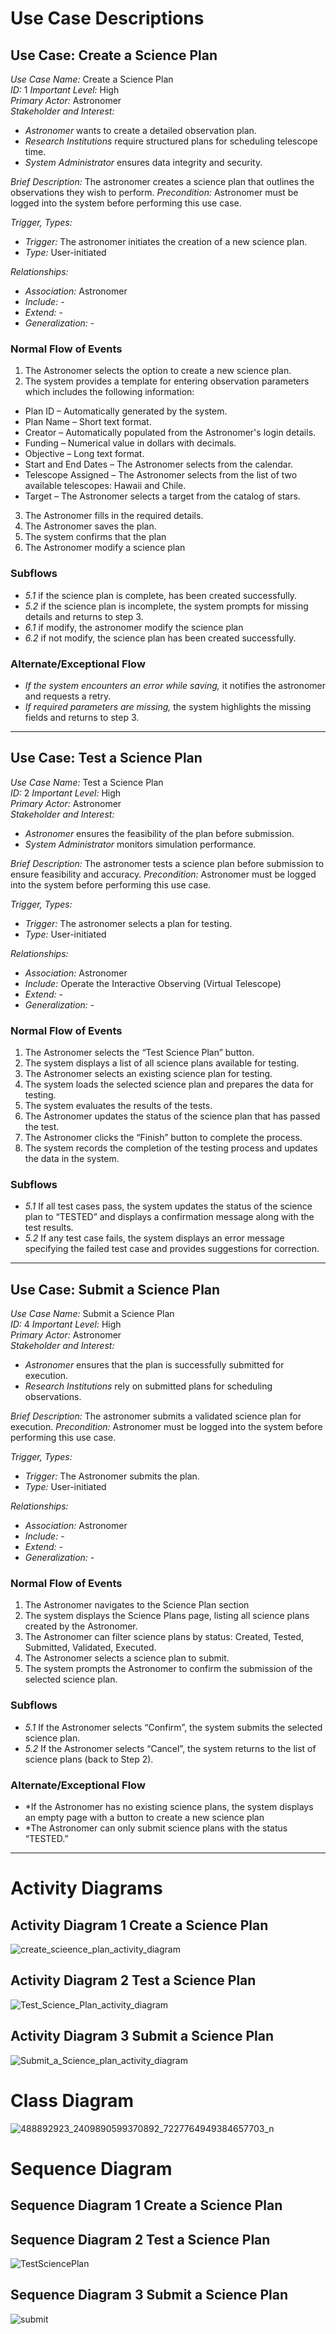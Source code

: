 # Use Case Descriptions
## Use Case: Create a Science Plan
*Use Case Name:* Create a Science Plan  
*ID:* 1 
*Important Level:* High  
*Primary Actor:* Astronomer  
*Stakeholder and Interest:*
- *Astronomer* wants to create a detailed observation plan.
- *Research Institutions* require structured plans for scheduling telescope time.
- *System Administrator* ensures data integrity and security.

*Brief Description:*
The astronomer creates a science plan that outlines the observations they wish to perform.
*Precondition:*
Astronomer must be logged into the system before performing this use case.

*Trigger, Types:*
- *Trigger:* The astronomer initiates the creation of a new science plan.
- *Type:* User-initiated

*Relationships:*  
- *Association:* Astronomer  
- *Include:* -  
- *Extend:* -  
- *Generalization:* -  

### Normal Flow of Events
1. The Astronomer selects the option to create a new science plan.
2. The system provides a template for entering observation parameters which includes the following information:
- Plan ID – Automatically generated by the system.
- Plan Name – Short text format.
- Creator – Automatically populated from the Astronomer's login details.
- Funding – Numerical value in dollars with decimals.
- Objective – Long text format.
- Start and End Dates – The Astronomer selects from the calendar.
- Telescope Assigned – The Astronomer selects from the list of two available telescopes: Hawaii and Chile.
- Target – The Astronomer selects a target from the catalog of stars.
3. The Astronomer fills in the required details.
4. The Astronomer saves the plan.
5. The system confirms that the plan
6. The Astronomer modify a science plan

### Subflows
- *5.1* if the science plan is complete, has been created successfully.
- *5.2* if the science plan is incomplete, the system prompts for missing details and returns to step 3.
- *6.1* if modify, the astronomer modify the science plan
- *6.2* if not modify, the science plan has been created successfully.

### Alternate/Exceptional Flow
- *If the system encounters an error while saving,* it notifies the astronomer and requests a retry.
- *If required parameters are missing,* the system highlights the missing fields and returns to step 3.

---

## Use Case: Test a Science Plan
*Use Case Name:* Test a Science Plan  
*ID:* 2
*Important Level:* High  
*Primary Actor:* Astronomer  
*Stakeholder and Interest:*
- *Astronomer* ensures the feasibility of the plan before submission.
- *System Administrator* monitors simulation performance.

*Brief Description:*
The astronomer tests a science plan before submission to ensure feasibility and accuracy.
*Precondition:*
Astronomer must be logged into the system before performing this use case.

*Trigger, Types:*
- *Trigger:* The astronomer selects a plan for testing.
- *Type:* User-initiated

*Relationships:*  
- *Association:* Astronomer  
- *Include:* Operate the Interactive Observing (Virtual Telescope)  
- *Extend:* -  
- *Generalization:* -  

### Normal Flow of Events
1. The Astronomer selects the “Test Science Plan” button.
2. The system displays a list of all science plans available for testing.
3. The Astronomer selects an existing science plan for testing.
4. The system loads the selected science plan and prepares the data for testing.
5. The system evaluates the results of the tests.
6. The Astronomer updates the status of the science plan that has passed the test.
7. The Astronomer clicks the “Finish” button to complete the process.
8. The system records the completion of the testing process and updates the data in the system.
### Subflows
- *5.1* If all test cases pass, the system updates the status of the science plan to “TESTED” and displays a confirmation message along with the test results.
- *5.2* If any test case fails, the system displays an error message specifying the failed test case and provides suggestions for correction.



---


## Use Case: Submit a Science Plan
*Use Case Name:* Submit a Science Plan  
*ID:* 4
*Important Level:* High  
*Primary Actor:* Astronomer  
*Stakeholder and Interest:*
- *Astronomer* ensures that the plan is successfully submitted for execution.
- *Research Institutions* rely on submitted plans for scheduling observations.

*Brief Description:*
The astronomer submits a validated science plan for execution.
*Precondition:*
Astronomer must be logged into the system before performing this use case.

*Trigger, Types:*
- *Trigger:* The Astronomer submits the plan.
- *Type:* User-initiated

*Relationships:*  
- *Association:* Astronomer  
- *Include:* -  
- *Extend:* -  
- *Generalization:* -  

### Normal Flow of Events
1. The Astronomer navigates to the Science Plan section
2. The system displays the Science Plans page, listing all science plans created by the Astronomer.
3. The Astronomer can filter science plans by status: Created, Tested, Submitted, Validated, Executed.
4. The Astronomer selects a science plan to submit.
5. The system prompts the Astronomer to confirm the submission of the selected science plan.

### Subflows
- *5.1* If the Astronomer selects “Confirm”, the system submits the selected science plan.
- *5.2*  If the Astronomer selects “Cancel”, the system returns to the list of science plans (back to Step 2).
### Alternate/Exceptional Flow
- *If the Astronomer has no existing science plans, the system displays an empty page with a button to create a new science plan
- *The Astronomer can only submit science plans with the status “TESTED.”

---




# Activity Diagrams
## Activity Diagram 1 Create a Science Plan
![create_scieence_plan_activity_diagram](https://github.com/user-attachments/assets/38bfadbf-1b30-4622-b21d-fdce70a8c17b)
## Activity Diagram 2 Test a Science Plan
![Test_Science_Plan_activity_diagram](https://github.com/user-attachments/assets/70e220f6-2dda-48e1-a7ce-e210ae0e5f9f)
## Activity Diagram 3 Submit a Science Plan
![Submit_a_Science_plan_activity_diagram](https://github.com/user-attachments/assets/7624318e-f409-4382-a1c1-d4a8d58b14c4)


# Class Diagram
![488892923_2409890599370892_7227764949384657703_n](https://github.com/user-attachments/assets/c284b7be-290a-401c-8e8d-fe99ff86e8d6)


# Sequence Diagram
## Sequence Diagram 1 Create a Science Plan

## Sequence Diagram 2 Test a Science Plan
![TestSciencePlan](https://github.com/user-attachments/assets/a9bde868-7de5-4d31-aec7-9d56795fa8a6)
## Sequence Diagram 3 Submit a Science Plan
![submit](https://github.com/user-attachments/assets/4547da61-69a5-470a-a0ff-55c2a1d918a2)





